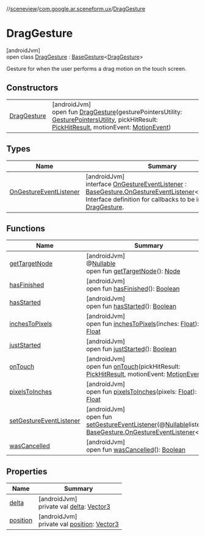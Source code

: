 //[sceneview](../../../index.md)/[com.google.ar.sceneform.ux](../index.md)/[DragGesture](index.md)

# DragGesture

[androidJvm]\
open class [DragGesture](index.md) : [BaseGesture](../-base-gesture/index.md)&lt;[DragGesture](index.md)&gt; 

Gesture for when the user performs a drag motion on the touch screen.

## Constructors

| | |
|---|---|
| [DragGesture](-drag-gesture.md) | [androidJvm]<br>open fun [DragGesture](-drag-gesture.md)(gesturePointersUtility: [GesturePointersUtility](../-gesture-pointers-utility/index.md), pickHitResult: [PickHitResult](../../com.google.ar.sceneform/-pick-hit-result/index.md), motionEvent: [MotionEvent](https://developer.android.com/reference/kotlin/android/view/MotionEvent.html)) |

## Types

| Name | Summary |
|---|---|
| [OnGestureEventListener](-on-gesture-event-listener/index.md) | [androidJvm]<br>interface [OnGestureEventListener](-on-gesture-event-listener/index.md) : [BaseGesture.OnGestureEventListener](../-base-gesture/-on-gesture-event-listener/index.md)&lt;[DragGesture](index.md)&gt; <br>Interface definition for callbacks to be invoked by a [DragGesture](index.md). |

## Functions

| Name | Summary |
|---|---|
| [getTargetNode](../-twist-gesture/index.md#1898333764%2FFunctions%2F-1571379623) | [androidJvm]<br>@[Nullable](https://developer.android.com/reference/kotlin/androidx/annotation/Nullable.html)<br>open fun [getTargetNode](../-twist-gesture/index.md#1898333764%2FFunctions%2F-1571379623)(): [Node](../../io.github.sceneview.node/-node/index.md) |
| [hasFinished](../-base-gesture/has-finished.md) | [androidJvm]<br>open fun [hasFinished](../-base-gesture/has-finished.md)(): [Boolean](https://kotlinlang.org/api/latest/jvm/stdlib/kotlin/-boolean/index.html) |
| [hasStarted](../-base-gesture/has-started.md) | [androidJvm]<br>open fun [hasStarted](../-base-gesture/has-started.md)(): [Boolean](https://kotlinlang.org/api/latest/jvm/stdlib/kotlin/-boolean/index.html) |
| [inchesToPixels](../-base-gesture/inches-to-pixels.md) | [androidJvm]<br>open fun [inchesToPixels](../-base-gesture/inches-to-pixels.md)(inches: [Float](https://kotlinlang.org/api/latest/jvm/stdlib/kotlin/-float/index.html)): [Float](https://kotlinlang.org/api/latest/jvm/stdlib/kotlin/-float/index.html) |
| [justStarted](../-base-gesture/just-started.md) | [androidJvm]<br>open fun [justStarted](../-base-gesture/just-started.md)(): [Boolean](https://kotlinlang.org/api/latest/jvm/stdlib/kotlin/-boolean/index.html) |
| [onTouch](../-base-gesture/on-touch.md) | [androidJvm]<br>open fun [onTouch](../-base-gesture/on-touch.md)(pickHitResult: [PickHitResult](../../com.google.ar.sceneform/-pick-hit-result/index.md), motionEvent: [MotionEvent](https://developer.android.com/reference/kotlin/android/view/MotionEvent.html)) |
| [pixelsToInches](../-base-gesture/pixels-to-inches.md) | [androidJvm]<br>open fun [pixelsToInches](../-base-gesture/pixels-to-inches.md)(pixels: [Float](https://kotlinlang.org/api/latest/jvm/stdlib/kotlin/-float/index.html)): [Float](https://kotlinlang.org/api/latest/jvm/stdlib/kotlin/-float/index.html) |
| [setGestureEventListener](../-base-gesture/set-gesture-event-listener.md) | [androidJvm]<br>open fun [setGestureEventListener](../-base-gesture/set-gesture-event-listener.md)(@[Nullable](https://developer.android.com/reference/kotlin/androidx/annotation/Nullable.html)listener: [BaseGesture.OnGestureEventListener](../-base-gesture/-on-gesture-event-listener/index.md)&lt;[T](../../com.google.ar.sceneform.collision/-collision-system/raycast-all.md)&gt;) |
| [wasCancelled](../-base-gesture/was-cancelled.md) | [androidJvm]<br>open fun [wasCancelled](../-base-gesture/was-cancelled.md)(): [Boolean](https://kotlinlang.org/api/latest/jvm/stdlib/kotlin/-boolean/index.html) |

## Properties

| Name | Summary |
|---|---|
| [delta](delta.md) | [androidJvm]<br>private val [delta](delta.md): [Vector3](../../com.google.ar.sceneform.math/-vector3/index.md) |
| [position](position.md) | [androidJvm]<br>private val [position](position.md): [Vector3](../../com.google.ar.sceneform.math/-vector3/index.md) |
